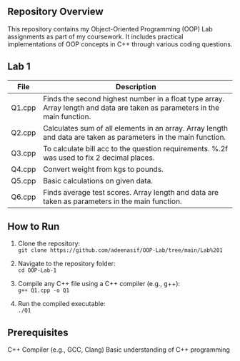 ## Repository Overview

This repository contains my Object-Oriented Programming (OOP) Lab assignments as part of my coursework. It includes practical implementations of OOP concepts in C++ through various coding questions.

## Lab 1
| File	| Description |
|-------|------------|
| Q1.cpp |	Finds the second highest number in a float type array. Array length and data are taken as parameters in the main function. |
| Q2.cpp |	Calculates sum of all elements in an array. Array length and data are taken as parameters in the main function. |
| Q3.cpp |	To calculate bill acc to the question requirements. %.2f was used to fix 2 decimal places. |
| Q4.cpp |	Convert weight from kgs to pounds. |
| Q5.cpp |	Basic calculations on given data. |
| Q6.cpp |	Finds average test scores. Array length and data are taken as parameters in the main function. |

## How to Run

1. Clone the repository:  
   `git clone https://github.com/adeenasif/OOP-Lab/tree/main/Lab%201`
   
3. Navigate to the repository folder:  
   `cd OOP-Lab-1`  

4. Compile any C++ file using a C++ compiler (e.g., g++):  
   `g++ Q1.cpp -o Q1`  

5. Run the compiled executable:  
   `./Q1`  

## Prerequisites
C++ Compiler (e.g., GCC, Clang)
Basic understanding of C++ programming
